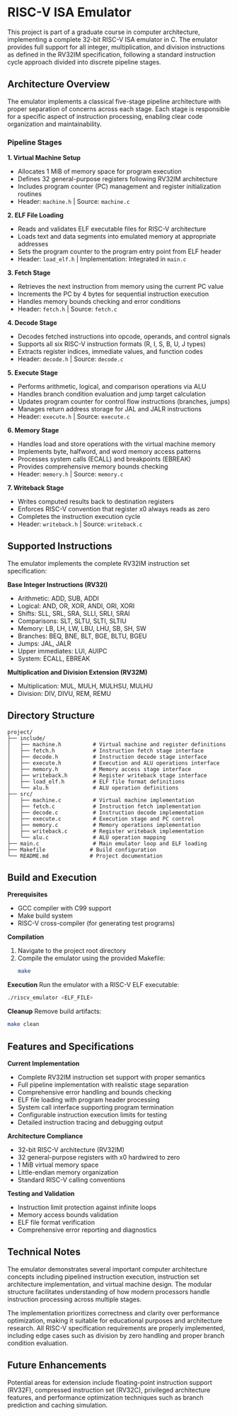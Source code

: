 # RISC-V ISA Emulator

This project is part of a graduate course in computer architecture, implementing a complete 32-bit RISC-V ISA emulator in C. The emulator provides full support for all integer, multiplication, and division instructions as defined in the RV32IM specification, following a standard instruction cycle approach divided into discrete pipeline stages.

## Architecture Overview

The emulator implements a classical five-stage pipeline architecture with proper separation of concerns across each stage. Each stage is responsible for a specific aspect of instruction processing, enabling clear code organization and maintainability.

### Pipeline Stages

**1. Virtual Machine Setup**

-   Allocates 1 MiB of memory space for program execution
-   Defines 32 general-purpose registers following RV32IM architecture
-   Includes program counter (PC) management and register initialization routines
-   Header: `machine.h` | Source: `machine.c`

**2. ELF File Loading**

-   Reads and validates ELF executable files for RISC-V architecture
-   Loads text and data segments into emulated memory at appropriate addresses
-   Sets the program counter to the program entry point from ELF header
-   Header: `load_elf.h` | Implementation: Integrated in `main.c`

**3. Fetch Stage**

-   Retrieves the next instruction from memory using the current PC value
-   Increments the PC by 4 bytes for sequential instruction execution
-   Handles memory bounds checking and error conditions
-   Header: `fetch.h` | Source: `fetch.c`

**4. Decode Stage**

-   Decodes fetched instructions into opcode, operands, and control signals
-   Supports all six RISC-V instruction formats (R, I, S, B, U, J types)
-   Extracts register indices, immediate values, and function codes
-   Header: `decode.h` | Source: `decode.c`

**5. Execute Stage**

-   Performs arithmetic, logical, and comparison operations via ALU
-   Handles branch condition evaluation and jump target calculation
-   Updates program counter for control flow instructions (branches, jumps)
-   Manages return address storage for JAL and JALR instructions
-   Header: `execute.h` | Source: `execute.c`

**6. Memory Stage**

-   Handles load and store operations with the virtual machine memory
-   Implements byte, halfword, and word memory access patterns
-   Processes system calls (ECALL) and breakpoints (EBREAK)
-   Provides comprehensive memory bounds checking
-   Header: `memory.h` | Source: `memory.c`

**7. Writeback Stage**

-   Writes computed results back to destination registers
-   Enforces RISC-V convention that register x0 always reads as zero
-   Completes the instruction execution cycle
-   Header: `writeback.h` | Source: `writeback.c`

## Supported Instructions

The emulator implements the complete RV32IM instruction set specification:

**Base Integer Instructions (RV32I)**

-   Arithmetic: ADD, SUB, ADDI
-   Logical: AND, OR, XOR, ANDI, ORI, XORI
-   Shifts: SLL, SRL, SRA, SLLI, SRLI, SRAI
-   Comparisons: SLT, SLTU, SLTI, SLTIU
-   Memory: LB, LH, LW, LBU, LHU, SB, SH, SW
-   Branches: BEQ, BNE, BLT, BGE, BLTU, BGEU
-   Jumps: JAL, JALR
-   Upper immediates: LUI, AUIPC
-   System: ECALL, EBREAK

**Multiplication and Division Extension (RV32M)**

-   Multiplication: MUL, MULH, MULHSU, MULHU
-   Division: DIV, DIVU, REM, REMU

## Directory Structure

```
project/
├── include/
│   ├── machine.h          # Virtual machine and register definitions
│   ├── fetch.h            # Instruction fetch stage interface
│   ├── decode.h           # Instruction decode stage interface
│   ├── execute.h          # Execution and ALU operations interface
│   ├── memory.h           # Memory access stage interface
│   ├── writeback.h        # Register writeback stage interface
│   ├── load_elf.h         # ELF file format definitions
│   └── alu.h              # ALU operation definitions
├── src/
│   ├── machine.c          # Virtual machine implementation
│   ├── fetch.c            # Instruction fetch implementation
│   ├── decode.c           # Instruction decode implementation
│   ├── execute.c          # Execution stage and PC control
│   ├── memory.c           # Memory operations implementation
│   ├── writeback.c        # Register writeback implementation
│   └── alu.c              # ALU operation mapping
├── main.c                 # Main emulator loop and ELF loading
├── Makefile              # Build configuration
└── README.md             # Project documentation
```

## Build and Execution

**Prerequisites**

-   GCC compiler with C99 support
-   Make build system
-   RISC-V cross-compiler (for generating test programs)

**Compilation**

1. Navigate to the project root directory
2. Compile the emulator using the provided Makefile:
    ```bash
    make
    ```

**Execution**
Run the emulator with a RISC-V ELF executable:

```bash
./riscv_emulator <ELF_FILE>
```

**Cleanup**
Remove build artifacts:

```bash
make clean
```

## Features and Specifications

**Current Implementation**

-   Complete RV32IM instruction set support with proper semantics
-   Full pipeline implementation with realistic stage separation
-   Comprehensive error handling and bounds checking
-   ELF file loading with program header processing
-   System call interface supporting program termination
-   Configurable instruction execution limits for testing
-   Detailed instruction tracing and debugging output

**Architecture Compliance**

-   32-bit RISC-V architecture (RV32IM)
-   32 general-purpose registers with x0 hardwired to zero
-   1 MiB virtual memory space
-   Little-endian memory organization
-   Standard RISC-V calling conventions

**Testing and Validation**

-   Instruction limit protection against infinite loops
-   Memory access bounds validation
-   ELF file format verification
-   Comprehensive error reporting and diagnostics

## Technical Notes

The emulator demonstrates several important computer architecture concepts including pipelined instruction execution, instruction set architecture implementation, and virtual machine design. The modular structure facilitates understanding of how modern processors handle instruction processing across multiple stages.

The implementation prioritizes correctness and clarity over performance optimization, making it suitable for educational purposes and architecture research. All RISC-V specification requirements are properly implemented, including edge cases such as division by zero handling and proper branch condition evaluation.

## Future Enhancements

Potential areas for extension include floating-point instruction support (RV32F), compressed instruction set (RV32C), privileged architecture features, and performance optimization techniques such as branch prediction and caching simulation.
